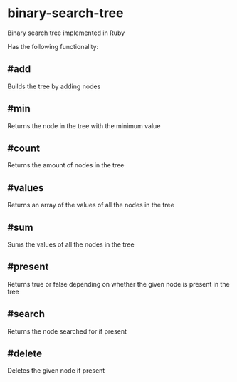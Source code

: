 # binary-search-tree

Binary search tree implemented in Ruby

Has the following functionality:

## #add

Builds the tree by adding nodes

## #min

Returns the node in the tree with the minimum value

## #count

Returns the amount of nodes in the tree

## #values

Returns an array of the values of all the nodes in the tree

## #sum

Sums the values of all the nodes in the tree

## #present

Returns true or false depending on whether the given node is present in the tree

## #search

Returns the node searched for if present

## #delete

Deletes the given node if present
